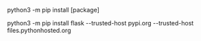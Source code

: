 python3 -m pip install [package]
 


 python3 -m pip install flask --trusted-host pypi.org --trusted-host files.pythonhosted.org